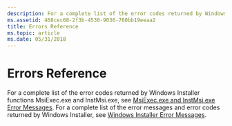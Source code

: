 ```yaml
---
description: For a complete list of the error codes returned by Windows Installer functions MsiExec.exe and InstMsi.exe, see MsiExec.exe and InstMsi.exe Error Messages.
ms.assetid: 468cec68-2f3b-4530-9036-760bb19eeaa2
title: Errors Reference
ms.topic: article
ms.date: 05/31/2018
---
```


# Errors Reference

For a complete list of the error codes returned by Windows Installer functions MsiExec.exe and InstMsi.exe, see [MsiExec.exe and InstMsi.exe Error Messages](error-codes.md). For a complete list of the error messages and error codes returned by Windows Installer, see [Windows Installer Error Messages](windows-installer-error-messages.md).

 

 



